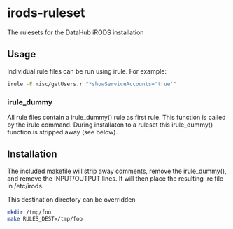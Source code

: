 # irods-ruleset

The rulesets for the DataHub iRODS installation

## Usage
Individual rule files can be run using irule. For example:

```bash
irule -F misc/getUsers.r "*showServiceAccounts='true'"

``` 

### irule_dummy
All rule files contain a irule_dummy() rule as first rule. This function is called 
by the irule command. During installaton to a ruleset this irule_dummy() function is stripped 
away (see below).

## Installation
The included makefile will strip away comments, remove the irule_dummy(), and remove the 
INPUT/OUTPUT lines. It will then place the resulting .re file in /etc/irods.

This destination directory can be overridden

```bash
mkdir /tmp/foo
make RULES_DEST=/tmp/foo
```  